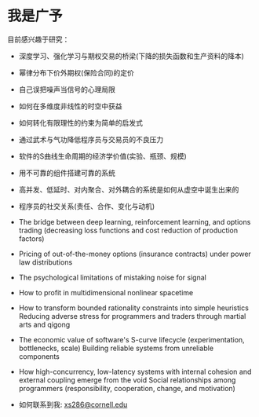 # 我是广予

目前感兴趣于研究：

- 深度学习、强化学习与期权交易的桥梁(下降的损失函数和生产资料的降本)
- 幂律分布下价外期权(保险合同)的定价
- 自己误把噪声当信号的心理局限
- 如何在多维度非线性的时空中获益
- 如何转化有限理性的约束为简单的启发式
- 通过武术与气功降低程序员与交易员的不良压力
- 软件的S曲线生命周期的经济学价值(实验、瓶颈、规模)
- 用不可靠的组件搭建可靠的系统
- 高并发、低延时、对内聚合、对外耦合的系统是如何从虚空中诞生出来的
- 程序员的社交关系(责任、合作、变化与动机)


- The bridge between deep learning, reinforcement learning, and options trading (decreasing loss functions and cost reduction of production factors)
- Pricing of out-of-the-money options (insurance contracts) under power law distributions
- The psychological limitations of mistaking noise for signal
- How to profit in multidimensional nonlinear spacetime
- How to transform bounded rationality constraints into simple heuristics
Reducing adverse stress for programmers and traders through martial arts and qigong
- The economic value of software's S-curve lifecycle (experimentation, bottlenecks, scale)
Building reliable systems from unreliable components
- How high-concurrency, low-latency systems with internal cohesion and external coupling emerge from the void
Social relationships among programmers (responsibility, cooperation, change, and motivation)
- 如何联系到我: xs286@cornell.edu